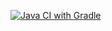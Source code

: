 [![Java CI with Gradle](https://github.com/mivaki-not/sql/actions/workflows/gradle.yml/badge.svg)](https://github.com/mivaki-not/sql/actions/workflows/gradle.yml)